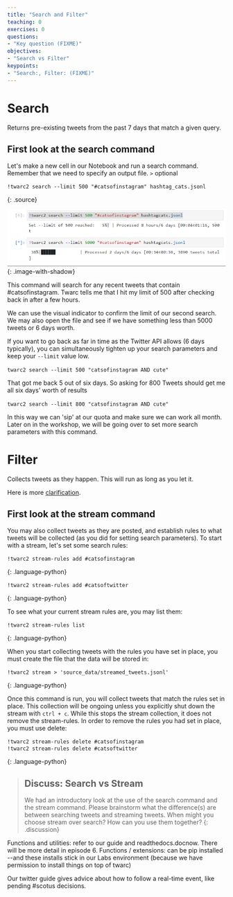 ```yaml
---
title: "Search and Filter"
teaching: 0
exercises: 0
questions:
- "Key question (FIXME)"
objectives:
- "Search vs Filter"
keypoints:
- "Search:, Filter: (FIXME)"
---
```


# Search

Returns pre-existing tweets from the past 7 days that match a given query.

## First look at the search command
Let's make a new cell in our Notebook and run a search command. Remember that
we need to specify an output file. `>` optional

~~~
!twarc2 search --limit 500 "#catsofinstagram" hashtag_cats.jsonl
~~~
{: .source}

![image "the output from two twarc searches"](../fig/cats.png){: .image-with-shadow}

This command will search for any recent tweets that contain #catsofinstagram. Twarc tells me that I hit my limit of 500 after checking back in after a few hours.

We can use the visual indicator to confirm the limit of our second search. We may also open the file and see if we have something less than 5000 tweets or 6 days worth.

If you want to go back as far in time as the Twitter API allows (6 days typically),
you can simultaneously tighten up your search parameters and keep your `--limit` value low.

`twarc2 search --limit 500 "catsofinstagram AND cute"`

That got me back 5 out of six days. So asking for 800 Tweets should get me all six days' worth
of results

`twarc2 search --limit 800 "catsofinstagram AND cute"`

In this way we can 'sip' at our quota and make sure we can work all month. Later on in the workshop, we will be going over to set more search parameters with this command.

# Filter

Collects tweets as they happen. This will run as long as you let it.

Here is more [clarification](https://scholarslab.github.io/learn-twarc/06-twarc-command-basics).

## First look at the stream command

You may also collect tweets as they are posted, and establish rules to what tweets will be collected (as you did for setting search parameters). To start with a stream, let's set some search rules:

~~~
!twarc2 stream-rules add #catsofinstagram
~~~
{: .language-python}

~~~
!twarc2 stream-rules add #catsoftwitter
~~~
{: .language-python}

To see what your current stream rules are, you may list them:

~~~
!twarc2 stream-rules list
~~~
{: .language-python}

When you start collecting tweets with the rules you have set in place, you must create the file that the data will be stored in:

~~~
!twarc2 stream > 'source_data/streamed_tweets.jsonl'
~~~
{: .language-python}

Once this command is run, you will collect tweets that match the rules set in place. This collection will be ongoing unless you explicitly shut down the stream with `ctrl + c`. While this stops the stream collection, it does not remove the stream-rules. In order to remove the rules you had set in place, you must use delete:

~~~
!twarc2 stream-rules delete #catsofinstagram
!twarc2 stream-rules delete #catsoftwitter
~~~
{: .language-python}

> ## Discuss: Search vs Stream
> We had an introductory look at the use of the search command and the stream command.
> Please brainstorm what the difference(s) are between searching tweets and streaming tweets.
> When might you choose stream over search? How can you use them together?
{: .discussion}

Functions and utilities: refer to our guide and readthedocs.docnow. There will be more detail in episode 6.
Functions / extensions: can be pip installed --and these installs stick in our Labs environment (because we
have permission to install things on top of twarc)

Our twitter guide gives advice about how to follow a real-time event, like pending #scotus decisions.
